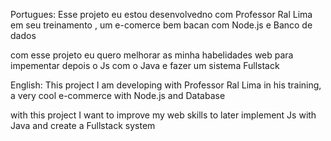 
Portugues:
Esse projeto eu estou desenvolvedno com Professor Ral Lima em seu treinamento , um e-comerce bem bacan com Node.js e Banco de dados

com esse projeto eu quero melhorar as minha habelidades web para impementar depois o Js com o Java e fazer um sistema Fullstack 

English:
This project I am developing with Professor Ral Lima in his training, a very cool e-commerce with Node.js and Database

with this project I want to improve my web skills to later implement Js with Java and create a Fullstack system
